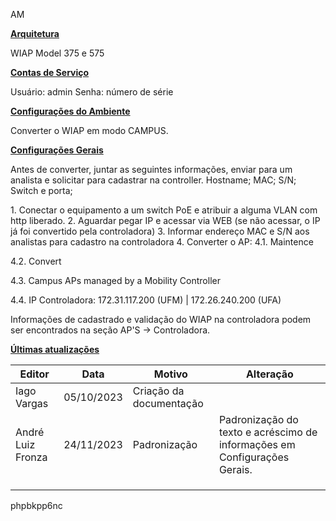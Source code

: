 AM

**<u>Arquitetura</u>**

WIAP Model 375 e 575

**<u>Contas de Serviço</u>**

Usuário: admin
Senha: número de série

**<u>Configurações do Ambiente</u>**

Converter o WIAP em modo CAMPUS.

**<u>Configurações Gerais</u>**

Antes de converter, juntar as seguintes informações, enviar para um analista e solicitar para cadastrar na controller.
Hostname;
MAC;
S/N;
Switch e porta;

1\. Conectar o equipamento a um switch PoE e atribuir a alguma VLAN com http liberado.
2\. Aguardar pegar IP e acessar via WEB (se não acessar, o IP já foi convertido pela controladora)
3\. Informar endereço MAC e S/N aos analistas para cadastro na controladora
4\. Converter o AP:
4.1. Maintence

4.2. Convert

4.3. Campus APs managed by a Mobility Controller

4.4. IP Controladora: 172.31.117.200 (UFM) \| 172.26.240.200 (UFA)

Informações de cadastrado e validação do WIAP na controladora podem ser encontrados na seção AP'S -\> Controladora.

**<u>Últimas atualizações</u>**  

| Editor | Data | Motivo | Alteração |
|----|----|----|----|
| Iago Vargas | 05/10/2023 | Criação da documentação |  |
| André Luiz Fronza | 24/11/2023 | Padronização | Padronização do texto e acréscimo de informações em Configurações Gerais. |
|  |  |  |  |
|  |  |  |  |
|  |  |  |  |

phpbkpp6nc
